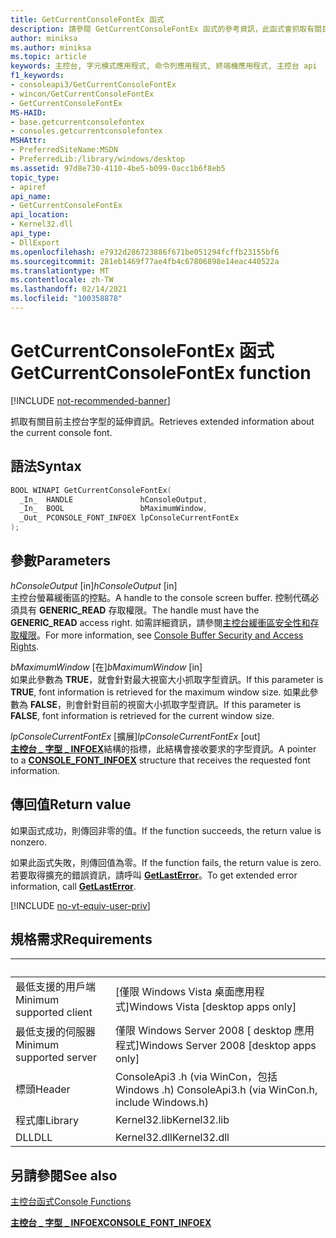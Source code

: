 ```yaml
---
title: GetCurrentConsoleFontEx 函式
description: 請參閱 GetCurrentConsoleFontEx 函式的參考資訊，此函式會抓取有關目前使用之主控台字型的延伸資訊。
author: miniksa
ms.author: miniksa
ms.topic: article
keywords: 主控台, 字元模式應用程式, 命令列應用程式, 終端機應用程式, 主控台 api
f1_keywords:
- consoleapi3/GetCurrentConsoleFontEx
- wincon/GetCurrentConsoleFontEx
- GetCurrentConsoleFontEx
MS-HAID:
- base.getcurrentconsolefontex
- consoles.getcurrentconsolefontex
MSHAttr:
- PreferredSiteName:MSDN
- PreferredLib:/library/windows/desktop
ms.assetid: 97d8e730-4110-4be5-b099-0acc1b6f8eb5
topic_type:
- apiref
api_name:
- GetCurrentConsoleFontEx
api_location:
- Kernel32.dll
api_type:
- DllExport
ms.openlocfilehash: e7932d286723886f671be051294fcffb23155bf6
ms.sourcegitcommit: 281eb1469f77ae4fb4c67806898e14eac440522a
ms.translationtype: MT
ms.contentlocale: zh-TW
ms.lasthandoff: 02/14/2021
ms.locfileid: "100358878"
---
```

# <a name="getcurrentconsolefontex-function"></a><span data-ttu-id="bf2a7-104">GetCurrentConsoleFontEx 函式</span><span class="sxs-lookup"><span data-stu-id="bf2a7-104">GetCurrentConsoleFontEx function</span></span>

[!INCLUDE [not-recommended-banner](./includes/not-recommended-banner.md)]

<span data-ttu-id="bf2a7-105">抓取有關目前主控台字型的延伸資訊。</span><span class="sxs-lookup"><span data-stu-id="bf2a7-105">Retrieves extended information about the current console font.</span></span>

## <a name="syntax"></a><span data-ttu-id="bf2a7-106">語法</span><span class="sxs-lookup"><span data-stu-id="bf2a7-106">Syntax</span></span>

```C
BOOL WINAPI GetCurrentConsoleFontEx(
  _In_  HANDLE               hConsoleOutput,
  _In_  BOOL                 bMaximumWindow,
  _Out_ PCONSOLE_FONT_INFOEX lpConsoleCurrentFontEx
);
```

## <a name="parameters"></a><span data-ttu-id="bf2a7-107">參數</span><span class="sxs-lookup"><span data-stu-id="bf2a7-107">Parameters</span></span>

<span data-ttu-id="bf2a7-108">*hConsoleOutput* \[in\]</span><span class="sxs-lookup"><span data-stu-id="bf2a7-108">*hConsoleOutput* \[in\]</span></span>  
<span data-ttu-id="bf2a7-109">主控台螢幕緩衝區的控點。</span><span class="sxs-lookup"><span data-stu-id="bf2a7-109">A handle to the console screen buffer.</span></span> <span data-ttu-id="bf2a7-110">控制代碼必須具有 **GENERIC\_READ** 存取權限。</span><span class="sxs-lookup"><span data-stu-id="bf2a7-110">The handle must have the **GENERIC\_READ** access right.</span></span> <span data-ttu-id="bf2a7-111">如需詳細資訊，請參閱[主控台緩衝區安全性和存取權限](console-buffer-security-and-access-rights.md)。</span><span class="sxs-lookup"><span data-stu-id="bf2a7-111">For more information, see [Console Buffer Security and Access Rights](console-buffer-security-and-access-rights.md).</span></span>

<span data-ttu-id="bf2a7-112">*bMaximumWindow* \[在\]</span><span class="sxs-lookup"><span data-stu-id="bf2a7-112">*bMaximumWindow* \[in\]</span></span>  
<span data-ttu-id="bf2a7-113">如果此參數為 **TRUE**，就會針對最大視窗大小抓取字型資訊。</span><span class="sxs-lookup"><span data-stu-id="bf2a7-113">If this parameter is **TRUE**, font information is retrieved for the maximum window size.</span></span> <span data-ttu-id="bf2a7-114">如果此參數為 **FALSE**，則會針對目前的視窗大小抓取字型資訊。</span><span class="sxs-lookup"><span data-stu-id="bf2a7-114">If this parameter is **FALSE**, font information is retrieved for the current window size.</span></span>

<span data-ttu-id="bf2a7-115">*lpConsoleCurrentFontEx* \[擴展\]</span><span class="sxs-lookup"><span data-stu-id="bf2a7-115">*lpConsoleCurrentFontEx* \[out\]</span></span>  
<span data-ttu-id="bf2a7-116">[**主控台 \_ 字型 \_ INFOEX**](console-font-infoex.md)結構的指標，此結構會接收要求的字型資訊。</span><span class="sxs-lookup"><span data-stu-id="bf2a7-116">A pointer to a [**CONSOLE\_FONT\_INFOEX**](console-font-infoex.md) structure that receives the requested font information.</span></span>

## <a name="return-value"></a><span data-ttu-id="bf2a7-117">傳回值</span><span class="sxs-lookup"><span data-stu-id="bf2a7-117">Return value</span></span>

<span data-ttu-id="bf2a7-118">如果函式成功，則傳回非零的值。</span><span class="sxs-lookup"><span data-stu-id="bf2a7-118">If the function succeeds, the return value is nonzero.</span></span>

<span data-ttu-id="bf2a7-119">如果此函式失敗，則傳回值為零。</span><span class="sxs-lookup"><span data-stu-id="bf2a7-119">If the function fails, the return value is zero.</span></span> <span data-ttu-id="bf2a7-120">若要取得擴充的錯誤資訊，請呼叫 [**GetLastError**](/windows/win32/api/errhandlingapi/nf-errhandlingapi-getlasterror)。</span><span class="sxs-lookup"><span data-stu-id="bf2a7-120">To get extended error information, call [**GetLastError**](/windows/win32/api/errhandlingapi/nf-errhandlingapi-getlasterror).</span></span>

[!INCLUDE [no-vt-equiv-user-priv](./includes/no-vt-equiv-user-priv.md)]

## <a name="requirements"></a><span data-ttu-id="bf2a7-121">規格需求</span><span class="sxs-lookup"><span data-stu-id="bf2a7-121">Requirements</span></span>

| &nbsp; | &nbsp; |
|-|-|
| <span data-ttu-id="bf2a7-122">最低支援的用戶端</span><span class="sxs-lookup"><span data-stu-id="bf2a7-122">Minimum supported client</span></span> | <span data-ttu-id="bf2a7-123">\[僅限 Windows Vista 桌面應用程式\]</span><span class="sxs-lookup"><span data-stu-id="bf2a7-123">Windows Vista \[desktop apps only\]</span></span> |
| <span data-ttu-id="bf2a7-124">最低支援的伺服器</span><span class="sxs-lookup"><span data-stu-id="bf2a7-124">Minimum supported server</span></span> | <span data-ttu-id="bf2a7-125">僅限 Windows Server 2008 \[ desktop 應用程式\]</span><span class="sxs-lookup"><span data-stu-id="bf2a7-125">Windows Server 2008 \[desktop apps only\]</span></span> |
| <span data-ttu-id="bf2a7-126">標頭</span><span class="sxs-lookup"><span data-stu-id="bf2a7-126">Header</span></span> | <span data-ttu-id="bf2a7-127">ConsoleApi3 .h (via WinCon，包括 Windows .h) </span><span class="sxs-lookup"><span data-stu-id="bf2a7-127">ConsoleApi3.h (via WinCon.h, include Windows.h)</span></span> |
| <span data-ttu-id="bf2a7-128">程式庫</span><span class="sxs-lookup"><span data-stu-id="bf2a7-128">Library</span></span> | <span data-ttu-id="bf2a7-129">Kernel32.lib</span><span class="sxs-lookup"><span data-stu-id="bf2a7-129">Kernel32.lib</span></span> |
| <span data-ttu-id="bf2a7-130">DLL</span><span class="sxs-lookup"><span data-stu-id="bf2a7-130">DLL</span></span> | <span data-ttu-id="bf2a7-131">Kernel32.dll</span><span class="sxs-lookup"><span data-stu-id="bf2a7-131">Kernel32.dll</span></span> |

## <a name="see-also"></a><span data-ttu-id="bf2a7-132">另請參閱</span><span class="sxs-lookup"><span data-stu-id="bf2a7-132">See also</span></span>

[<span data-ttu-id="bf2a7-133">主控台函式</span><span class="sxs-lookup"><span data-stu-id="bf2a7-133">Console Functions</span></span>](console-functions.md)

[<span data-ttu-id="bf2a7-134">**主控台 \_ 字型 \_ INFOEX**</span><span class="sxs-lookup"><span data-stu-id="bf2a7-134">**CONSOLE\_FONT\_INFOEX**</span></span>](console-font-infoex.md)